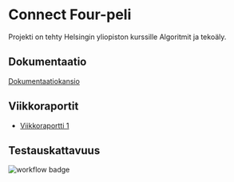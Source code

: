 # Connect Four-peli

Projekti on tehty Helsingin yliopiston kurssille Algoritmit ja tekoäly.

## Dokumentaatio

[Dokumentaatiokansio](https://github.com/adarautiainen/HarjoitusRepo/tree/main/dokumentaatiokansio)

## Viikkoraportit

- [Viikkoraportti 1](https://github.com/adarautiainen/HarjoitusRepo/blob/main/dokumentaatiokansio/viikkoraportti1.md)

## Testauskattavuus

![workflow badge](https://github.com/adarautiainen/HarjoitusRepo/workflows/CI/badge.svg)



